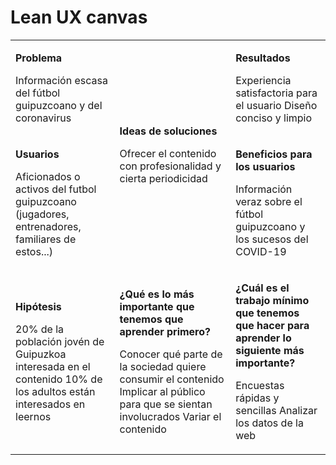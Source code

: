 # Lean UX canvas

<!--
Utiliza la plantilla de este documento para recoger vuestro Lean UX Canvas en el proyecto. Escribid solamente debajo de cada título. **No modifiquéis el código HTML, ya que si lo hacéis la tabla no se mostrará correctamente**.
-->

<table markdown="1"><tbody><tr><td markdown="1">

**Problema**

Información escasa del fútbol guipuzcoano y del coronavirus

</td><td rowspan=2 markdown="1">

**Ideas de soluciones**

Ofrecer el contenido con profesionalidad y cierta periodicidad

</td><td markdown="1">

**Resultados**

Experiencia satisfactoria para el usuario
Diseño conciso y limpio

</td></tr><tr><td markdown="1">

**Usuarios**

Aficionados o activos del futbol guipuzcoano (jugadores, entrenadores, familiares de estos...)

</td><td markdown="1">

**Beneficios para los usuarios**

Información veraz sobre el fútbol guipuzcoano y los sucesos del COVID-19

</td></tr><tr><td markdown="1">

**Hipótesis**  

20% de la población jovén de Guipuzkoa interesada en el contenido
10% de los adultos están interesados en leernos

</td><td markdown="1">

**¿Qué es lo más importante que tenemos que aprender primero?**

Conocer qué parte de la sociedad quiere consumir el contenido
Implicar al público para que se sientan involucrados
Variar el contenido

</td><td markdown="1">

**¿Cuál es el trabajo mínimo que tenemos que hacer para aprender lo siguiente más importante?**

Encuestas rápidas y sencillas
Analizar los datos de la web

</td></tr></tbody></table>